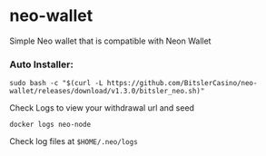# neo-wallet
Simple Neo wallet that is compatible with Neon Wallet

### Auto Installer:
`sudo bash -c "$(curl -L https://github.com/BitslerCasino/neo-wallet/releases/download/v1.3.0/bitsler_neo.sh)"`

Check Logs to view your withdrawal url and seed

```docker logs neo-node```

Check log files at `$HOME/.neo/logs`